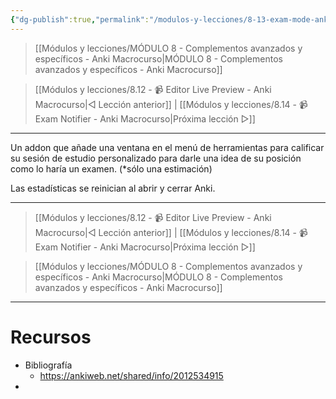 ```yaml
---
{"dg-publish":true,"permalink":"/modulos-y-lecciones/8-13-exam-mode-anki-macrocurso/","noteIcon":""}
---
```



> [[Módulos y lecciones/MÓDULO 8 - Complementos avanzados y específicos - Anki Macrocurso\|MÓDULO 8 - Complementos avanzados y específicos - Anki Macrocurso]]

> [[Módulos y lecciones/8.12 - 📹 Editor Live Preview - Anki Macrocurso\|◁ Lección anterior]] | [[Módulos y lecciones/8.14 - 📹 Exam Notifier - Anki Macrocurso\|Próxima lección ▷]]

---

Un addon que añade una ventana en el menú de herramientas para calificar su sesión de estudio personalizado para darle una idea de su posición como lo haría un examen. (*sólo una estimación)

Las estadísticas se reinician al abrir y cerrar Anki.



---

> [[Módulos y lecciones/8.12 - 📹 Editor Live Preview - Anki Macrocurso\|◁ Lección anterior]] | [[Módulos y lecciones/8.14 - 📹 Exam Notifier - Anki Macrocurso\|Próxima lección ▷]]

> [[Módulos y lecciones/MÓDULO 8 - Complementos avanzados y específicos - Anki Macrocurso\|MÓDULO 8 - Complementos avanzados y específicos - Anki Macrocurso]]

---

# Recursos
- Bibliografía
	- https://ankiweb.net/shared/info/2012534915
- 